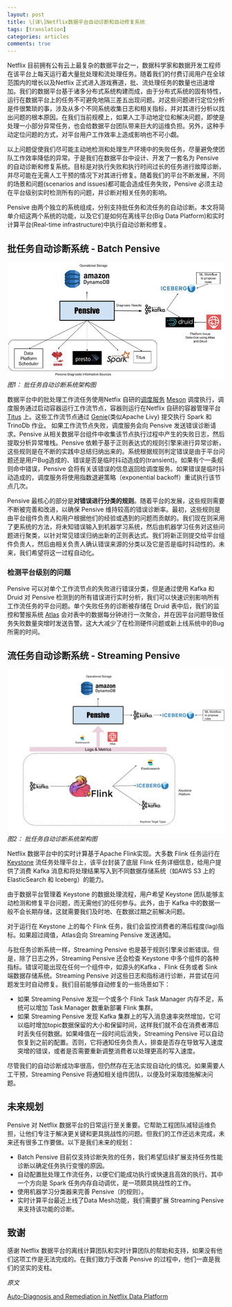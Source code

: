 ```yaml
---
layout: post
title: \[译\]Netflix数据平台自动诊断和自动修复系统
tags: [translation]
categories: articles
comments: true
---
```


Netflix 目前拥有公有云上最复杂的数据平台之一，数据科学家和数据开发工程师在该平台上每天运行着大量批处理和流处理任务。随着我们的付费订阅用户在全球范围内的增长以及Netflix 正式进入游戏赛道，批、流处理任务的数量也迅速增加。我们的数据平台基于诸多分布式系统构建而成，由于分布式系统的固有特性，运行在数据平台上的任务不可避免地隔三差五出现问题。对这些问题进行定位分析是件很繁琐的事，涉及从多个不同系统收集日志和相关指标，并对其进行分析以找出问题的根本原因。在我们当前规模上，如果人工手动地定位和解决问题，即使是处理一小部分异常任务，也会给数据平台团队带来巨大的运维负担。另外，这种手动定位问题的方式，对平台用户工作效率上造成影响也不可小觑。

以上问题促使我们尽可能主动地检测和处理生产环境中的失败任务，尽量避免使团队工作效率降低的异常。于是我们在数据平台中设计、开发了一套名为 Pensive 的自动诊断和修复系统。目标是对执行失败和执行时间过长的任务进行故障诊断，并尽可能在无需人工干预的情况下对其进行修复。随着我们的平台不断发展，不同的场景和问题(scenarios and issues)都可能会造成任务失败，Pensive 必须主动在平台级别实时检测所有的问题，并诊断对相关任务的影响。

Pensive 由两个独立的系统组成，分别支持批任务和流任务的自动诊断。本文将简单介绍这两个系统的功能，以及它们是如何在离线平台(Big Data Platform)和实时计算平台(Real-time infrastructure)中执行自动诊断和修复。

## 批任务自动诊断系统 - Batch Pensive

![批任务自动诊断系统架构图](/images/netflix-batch-pensive.jpeg)
*图1： 批任务自动诊断系统架构图*

数据平台中的批处理工作流任务使用Netfix 自研的[调度服务](https://netflixtechblog.com/scheduling-notebooks-348e6c14cfd6) [Meson](https://netflixtechblog.com/meson-workflow-orchestration-for-netflix-recommendations-fc932625c1d9) 调度执行，调度服务通过启动容器运行工作流节点，容器则运行在Netflix 自研的容器管理平台 [Titus](https://netflixtechblog.com/titus-the-netflix-container-management-platform-is-now-open-source-f868c9fb5436) 上。这些工作流节点通过 [Genie](https://netflix.github.io/genie/)(类似Apache Livy) 提交执行 Spark 和 TrinoDb 作业。 如果工作流节点失败，调度服务会向 Pensive 发送错误诊断请求。Pensive 从相关数据平台组件中收集该节点执行过程中产生的失败日志，然后提取分析异常堆栈。Pensive 依赖于基于正则表达式的规则引擎来进行异常诊断，这些规则是在不断的实践中总结归纳出来的。系统根据规则判定错误是由于平台问题还是用户Bug造成的、错误是否是临时抖动造成的(transient)。如果有个一条规则命中错误，Pensive 会将有关该错误的信息返回给调度服务。如果错误是临时抖动造成的，调度服务将使用指数退避策略（exponential backoff）重试执行该节点几次。

Pensive 最核心的部分是**对错误进行分类的规则**。随着平台的发展，这些规则需要不断被完善和改进，以确保 Pensive 维持较高的错误诊断率。最初，这些规则是由平台组件负责人和用户根据他们的经验或遇到的问题而贡献的。我们现在则采用了更系统的方法，将未知错误输入到机器学习系统，然后由机器学习任务对这些问题进行聚类，以针对常见错误归纳出新的正则表达式。我们将新正则提交给平台组件负责人，然后由相关负责人确认错误来源的分类以及它是否是临时抖动性的。未来，我们希望将这一过程自动化。

### 检测平台级别的问题

Pensive 可以对单个工作流节点的失败进行错误分类，但是通过使用 Kafka 和 Druid 对 Pensive 检测到的所有错误进行实时分析，我们可以快速识别影响所有工作流任务的平台问题。单个失败任务的诊断被存储在 Druid 表中后，我们的监控和警报系统 [Atlas](https://netflixtechblog.com/introducing-atlas-netflixs-primary-telemetry-platform-bd31f4d8ed9a) 会对表中的数据每分钟进行一次聚合，并在因平台问题导致任务失败数量突增时发送告警。这大大减少了在检测硬件问题或新上线系统中的Bug所需的时间。

## 流任务自动诊断系统 - Streaming Pensive

![流任务自动诊断系统架构图](/images/netflix-streaming-pensive.jpeg)
*图2： 批任务自动诊断系统架构图*

 Netflix 数据平台中的实时计算基于Apache Flink实现。大多数 Flink 任务运行在 [Keystone](https://netflixtechblog.com/keystone-real-time-stream-processing-platform-a3ee651812a) 流任务处理平台上，该平台封装了底层 Flink 任务详细信息，给用户提供了消费 Kafka 消息和将处理结果写入到不同数据存储系统（如AWS S3 上的ElasticSearch 和 Iceberg）的能力。

由于数据平台管理着 Keystone 的数据处理流程，用户希望 Keystone 团队能够主动检测和修复平台问题，而无需他们的任何参与。此外，由于 Kafka 中的数据一般不会长期存储，这就需要我们及时地、在数据过期之前解决问题。

对于运行在 Keystone 上的每个 Flink 任务，我们会监控消费者的滞后程度(lag)指标。如果超过阈值，Atlas会向 Streaming Pensive 发送通知。

与批任务诊断系统一样，Streaming Pensive 也是基于规则引擎来诊断错误。但是，除了日志之外，Streaming Pensive 还会检查 Keystone 中多个组件的各种指标。错误可能出现在任何一个组件中，如源头的Kafka 、Flink 任务或者 Sink 端数据存储系统。Streaming Pensive 对这些日志和指标进行诊断，并尝试在问题发生时自动修复。我们目前能够自动修复的一些场景如下：

* 如果 Streaming Pensive 发现一个或多个 Flink Task Manager 内存不足，系统可以增加 Task Manager 数重新部署 Flink 集群。
* 如果 Streaming Pensive 发现 Kafka 集群上的写入消息速率突然增加，它可以临时增加topic数据保留的大小和保留时间，这样我们就不会在消费者滞后时丢失任何数据。如果峰值在一段时间后消失，Streaming Pensive 可以自动恢复到之前的配置。否则，它将通知任务负责人，排查是否存在导致写入速度突增的错误，或者是否需要重新调整消费者以处理更高的写入速度。

尽管我们的自动诊断成功率很高，但仍然存在无法实现自动化的情况。如果需要人工干预，Streaming Pensive 将通知相关组件团队，以便及时采取措施解决问题。

## 未来规划

Pensive 对 Netflix 数据平台的日常运行至关重要。它帮助工程团队减轻运维负担，让他们专注于解决更关键和更具挑战性的问题。但我们的工作还远未完成，未来还有很多工作要做。以下是我们未来的规划：

* Batch Pensive 目前仅支持诊断失败的任务，我们希望后续扩展支持任务性能诊断以确定任务执行变慢的原因。
* 自动配置批处理工作流任务，以便它们能成功执行或快速且高效的执行。其中一个方向是 Spark 任务内存自动调优，是一项颇具挑战性的工作。
* 使用机器学习分类器来完善 Pensive（的规则）。
* 实时计算平台最近上线了Data Mesh功能，我们需要扩展 Streaming Pensive 来支持该功能的诊断。

## 致谢

感谢 Netflix 数据平台的离线计算团队和实时计算团队的帮助和支持，如果没有他们这项工作是无法完成的。在我们致力于改善 Pensive 的过程中，他们一直是我们的坚实的支柱。

*原文*

[Auto-Diagnosis and Remediation in Netflix Data Platform](https://netflixtechblog.com/auto-diagnosis-and-remediation-in-netflix-data-platform-5bcc52d853d1)  
